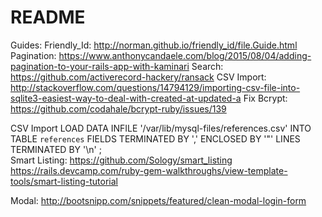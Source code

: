 # README

Guides:
Friendly_Id: http://norman.github.io/friendly_id/file.Guide.html
Pagination: https://www.anthonycandaele.com/blog/2015/08/04/adding-pagination-to-your-rails-app-with-kaminari
Search: https://github.com/activerecord-hackery/ransack
CSV Import: http://stackoverflow.com/questions/14794129/importing-csv-file-into-sqlite3-easiest-way-to-deal-with-created-at-updated-a
Fix Bcrypt: https://github.com/codahale/bcrypt-ruby/issues/139

CSV Import LOAD DATA INFILE '/var/lib/mysql-files/references.csv' INTO TABLE `references` FIELDS TERMINATED BY ',' ENCLOSED BY '"' LINES TERMINATED BY '\n' ;  
Smart Listing: https://github.com/Sology/smart_listing
               https://rails.devcamp.com/ruby-gem-walkthroughs/view-template-tools/smart-listing-tutorial
               
Modal: http://bootsnipp.com/snippets/featured/clean-modal-login-form